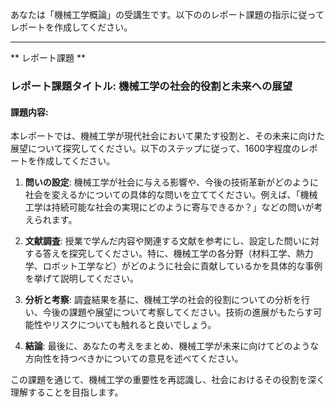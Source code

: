 あなたは「機械工学概論」の受講生です。以下ののレポート課題の指示に従ってレポートを作成してください。

---------------------------------------
** レポート課題 **

### レポート課題タイトル: 機械工学の社会的役割と未来への展望

#### 課題内容:
本レポートでは、機械工学が現代社会において果たす役割と、その未来に向けた展望について探究してください。以下のステップに従って、1600字程度のレポートを作成してください。

1. **問いの設定**: 機械工学が社会に与える影響や、今後の技術革新がどのように社会を変えるかについての具体的な問いを立ててください。例えば、「機械工学は持続可能な社会の実現にどのように寄与できるか？」などの問いが考えられます。

2. **文献調査**: 授業で学んだ内容や関連する文献を参考にし、設定した問いに対する答えを探究してください。特に、機械工学の各分野（材料工学、熱力学、ロボット工学など）がどのように社会に貢献しているかを具体的な事例を挙げて説明してください。

3. **分析と考察**: 調査結果を基に、機械工学の社会的役割についての分析を行い、今後の課題や展望について考察してください。技術の進展がもたらす可能性やリスクについても触れると良いでしょう。

4. **結論**: 最後に、あなたの考えをまとめ、機械工学が未来に向けてどのような方向性を持つべきかについての意見を述べてください。

この課題を通じて、機械工学の重要性を再認識し、社会におけるその役割を深く理解することを目指します。